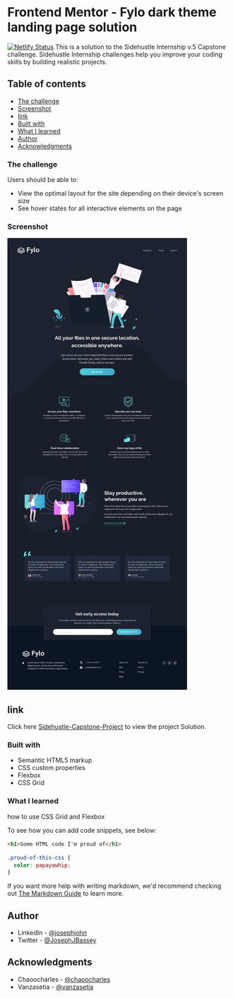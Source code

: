# Frontend Mentor - Fylo dark theme landing page solution
[![Netlify Status](https://api.netlify.com/api/v1/badges/436599cc-7336-4350-9ca0-d2fe51e7347c/deploy-status)](https://app.netlify.com/sites/sidehustle-group-81-capstone-fylo-landing-page/deploys)
This is a solution to the Sidehustle Internship v.5 Capstone challenge. Sidehustle Internship challenges help you improve your coding skills by building realistic projects. 

## Table of contents

  - [The challenge](#the-challenge)
  - [Screenshot](#screenshot)
  - [link](#link)
  - [Built with](#built-with)
  - [What I learned](#what-i-learned)
  - [Author](#author)
  - [Acknowledgments](#acknowledgments)

### The challenge

Users should be able to:

- View the optimal layout for the site depending on their device's screen size
- See hover states for all interactive elements on the page

### Screenshot

![Desktop design](desktop-design.jpg)

## link
Click here [Sidehustle-Capstone-Project](https://sidehustle-capstone-fylo.netlify.app/) to view the project Solution.

### Built with

- Semantic HTML5 markup
- CSS custom properties
- Flexbox
- CSS Grid

### What I learned

how to use CSS Grid and Flexbox

To see how you can add code snippets, see below:

```html
<h1>Some HTML code I'm proud of</h1>
```
```css
.proud-of-this-css {
  color: papayawhip;
}
```


If you want more help with writing markdown, we'd recommend checking out [The Markdown Guide](https://www.markdownguide.org/) to learn more.


## Author
- LinkedIn - [@josephjohn](https://www.linkedin.com/in/joseph-john-b1bbb4226)
- Twitter - [@JosephJBassey](https://www.twitter.com/JosephJBassey)



## Acknowledgments
- Chaoocharles - [@chaoocharles](https://github.com/chaoocharles)
- Vanzasetia - [@vanzasetia](https://github.com/vanzasetia)
